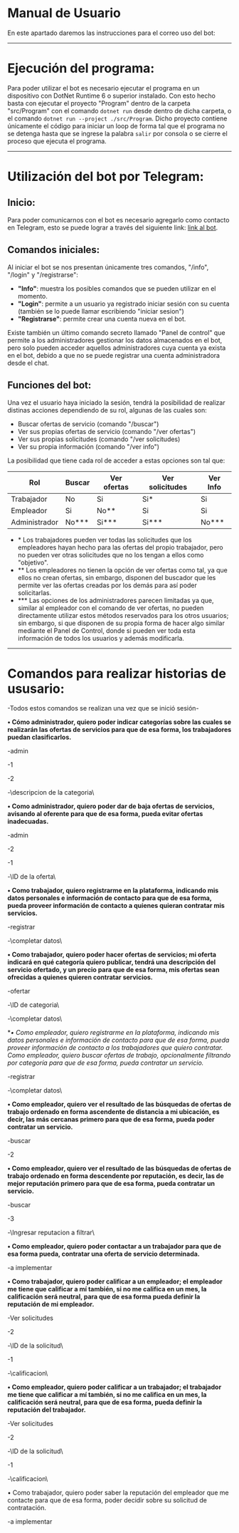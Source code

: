 # Manual de Usuario

En este apartado daremos las instrucciones para el correo uso del bot:

***

# Ejecución del programa:
Para poder utilizar el bot es necesario ejecutar el programa en un dispositivo con DotNet Runtime 6 o superior instalado.
Con esto hecho basta con ejecutar el proyecto "Program" dentro de la carpeta "src/Program" con el comando `dotnet run`
desde dentro de dicha carpeta, o el comando `dotnet run --project ./src/Program`. Dicho proyecto contiene únicamente el
código para iniciar un loop de forma tal que el programa no se detenga hasta que se ingrese la palabra `salir` por consola
o se cierre el proceso que ejecuta el programa.

***

# Utilización del bot por Telegram:

## Inicio:
Para poder comunicarnos con el bot es necesario agregarlo como contacto en Telegram, esto se puede lograr a través del 
siguiente link: [link al bot](http://t.me/Equipo21Bot).

## Comandos iniciales:
Al iniciar el bot se nos presentan únicamente tres comandos, "/info", "/login" y "/registrarse":
* **"Info"**:  muestra los posibles comandos que se pueden utilizar en el momento.
* **"Login"**: permite a un usuario ya registrado iniciar sesión con su cuenta (también se lo puede llamar 
escribiendo "iniciar sesion")
* **"Registrarse"**: permite crear una cuenta nueva en el bot.

Existe también un último comando secreto llamado "Panel de control" que permite a los administradores gestionar
los datos almacenados en el bot, pero solo pueden acceder aquellos administradores cuya cuenta ya exista en el bot,
debido a que no se puede registrar una cuenta administradora desde el chat.

## Funciones del bot:
Una vez el usuario haya iniciado la sesión, tendrá la posibilidad de realizar distinas acciones dependiendo de su rol,
algunas de las cuales son:

* Buscar ofertas de servicio (comando "/buscar")
* Ver sus propias ofertas de servicio (comando "/ver ofertas")
* Ver sus propias solicitudes (comando "/ver solicitudes)
* Ver su propia información (comando "/ver info")

La posibilidad que tiene cada rol de acceder a estas opciones son tal que:


|        Rol        |      Buscar       |    Ver ofertas    |  Ver solicitudes  |     Ver Info      |
|-------------------|-------------------|-------------------|-------------------|-------------------|
|     Trabajador    |        No         |        Si         |        Si*        |        Si         |
|      Empleador    |        Si         |       No**        |        Si         |        Si         |
|    Administrador  |      No***        |      Si***        |      Si***        |       No***       |

* \* Los trabajadores pueden ver todas las solicitudes que los empleadores hayan hecho para las ofertas del
propio trabajador, pero no pueden ver otras solicitudes que no los tengan a ellos como "objetivo".
* \*\* Los empleadores no tienen la opción de ver ofertas como tal, ya que ellos no crean ofertas, sin embargo,
disponen del buscador que les permite ver las ofertas creadas por los demás para así poder solicitarlas.
* \*\*\* Las opciones de los administradores parecen limitadas ya que, similar al empleador con el comando de
ver ofertas, no pueden directamente utilizar estos métodos reservados para los otros usuarios; sin embargo, si
que disponen de su propia forma de hacer algo similar mediante el Panel de Control, donde si pueden ver toda
esta información de todos los usuarios y además modificarla.

***

# Comandos para realizar historias de ususario:

-Todos estos comandos se realizan una vez que se inició sesión-


**• Cómo administrador, quiero poder indicar categorías sobre las cuales se realizarán las ofertas de servicios para que de esa forma, los trabajadores puedan clasificarlos.**

-admin

-1

-2

-\descripcion de la categoria\


**• Como administrador, quiero poder dar de baja ofertas de servicios, avisando al oferente para que de esa forma, pueda evitar ofertas inadecuadas.**

-admin

-2

-1

-\ID de la oferta\


**• Como trabajador, quiero registrarme en la plataforma, indicando mis datos personales e información de contacto para que de esa forma, pueda proveer información de contacto a quienes quieran contratar mis servicios.**

-registrar

-\completar datos\


**• Como trabajador, quiero poder hacer ofertas de servicios; mi oferta indicará en qué categoría quiero publicar, tendrá una descripción del servicio ofertado, y un precio para que de esa forma, mis ofertas sean ofrecidas a quienes quieren contratar servicios.**

-ofertar

-\ID de categoria\

-\completar datos\


**• Como empleador, quiero registrarme en la plataforma, indicando mis datos personales e información de contacto para que de esa forma, pueda proveer información de contacto a los trabajadores que quiero contratar. *Como empleador, quiero buscar ofertas de trabajo, opcionalmente filtrando por categoría para que de esa forma, pueda contratar un servicio.**

-registrar

-\completar datos\


**• Como empleador, quiero ver el resultado de las búsquedas de ofertas de trabajo ordenado en forma ascendente de distancia a mi ubicación, es decir, las más cercanas primero para que de esa forma, pueda poder contratar un servicio.**

-buscar

-2


**• Como empleador, quiero ver el resultado de las búsquedas de ofertas de trabajo ordenado en forma descendente por reputación, es decir, las de mejor reputación primero para que de esa forma, pueda contratar un servicio.**

-buscar

-3

-\Ingresar reputacion a filtrar\


**• Como empleador, quiero poder contactar a un trabajador para que de esa forma pueda, contratar una oferta de servicio determinada.**

-a implementar


**• Como trabajador, quiero poder calificar a un empleador; el empleador me tiene que calificar a mí también, si no me califica en un mes, la calificación será neutral, para que de esa forma pueda definir la reputación de mi empleador.**

-Ver solicitudes

-2

-\ID de la solicitud\

-1

-\calificacion\


**• Como empleador, quiero poder calificar a un trabajador; el trabajador me tiene que calificar a mí también, si no me califica en un mes, la calificación será neutral, para que de esa forma, pueda definir la reputación del trabajador.**

-Ver solicitudes

-2

-\ID de la solicitud\

-1

-\calificacion\


• Como trabajador, quiero poder saber la reputación del empleador que me contacte para que de esa forma, poder decidir sobre su solicitud de contratación.

-a implementar
